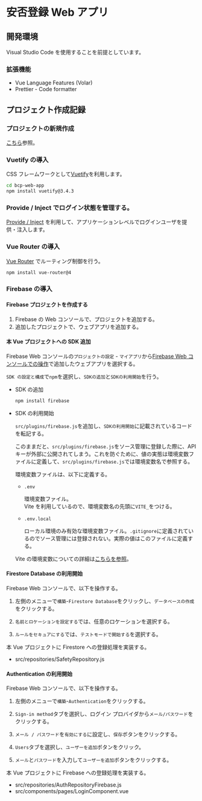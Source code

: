 # 安否登録 Web アプリ

## 開発環境

Visual Studio Code を使用することを前提としています。

### 拡張機能

- Vue Language Features (Volar)
- Prettier - Code formatter

## プロジェクト作成記録

### プロジェクトの新規作成

[こちら](../REAMDME.md)参照。

### Vuetify の導入

CSS フレームワークとして[Vuetify](https://vuetifyjs.com/en/)を利用します。

```sh
cd bcp-web-app
npm install vuetify@3.4.3
```

### Provide / Inject でログイン状態を管理する。

[Provide / Inject](https://ja.vuejs.org/guide/components/provide-inject) を利用して、アプリケーションレベルでログインユーザを提供・注入します。

### Vue Router の導入

[Vue Router](https://router.vuejs.org/) でルーティング制御を行う。

```sh
npm install vue-router@4
```

### Firebase の導入

#### Firebase プロジェクトを作成する

1. Firebase の Web コンソールで、プロジェクトを追加する。
1. 追加したプロジェクトで、ウェブアプリを追加する。

#### 本 Vue プロジェクトへの SDK 追加

Firebase Web コンソールの`プロジェクトの設定` - `マイアプリ`から[Firebase Web コンソールでの操作](#firebase-web-コンソールでの操作)で追加したウェブアプリを選択する。

`SDK の設定と構成`で`npm`を選択し、`SDKの追加`と`SDKの利用開始`を行う。

- SDK の追加

  ```sh
  npm install firebase
  ```

* SDK の利用開始

  `src/plugins/firebase.js`を追加し、`SDKの利用開始`に記載されているコードを転記する。

  このままだと、`src/plugins/firebase.js`をソース管理に登録した際に、API キーが外部に公開されてしまう。これを防ぐために、値の実態は環境変数ファイルに定義して、`src/plugins/firebase.js`では環境変数名で参照する。

  環境変数ファイルは、以下に定義する。

  - `.env`

    環境変数ファイル。  
    Vite を利用しているので、環境変数名の先頭に`VITE_`をつける。

  - `.env.local`

    ローカル環境のみ有効な環境変数ファイル。`.gitignore`に定義されているのでソース管理には登録されない。実際の値はこのファイルに定義する。

  Vite の環境変数についての詳細は[こちらを参照](https://ja.vitejs.dev/guide/env-and-mode.html)。

#### Firestore Database の利用開始

Firebase Web コンソールで、以下を操作する。

1. 左側のメニューで`構築`-`Firestore Database`をクリックし、`データベースの作成`をクリックする。

1. `名前とロケーションを設定する`では、任意のロケーションを選択する。

1. `ルールをセキュアにする`では、`テストモードで開始する`を選択する。

本 Vue プロジェクトに Firestore への登録処理を実装する。

- src/repositories/SafetyRepository.js

#### Authentication の利用開始

Firebase Web コンソールで、以下を操作する。

1. 左側のメニューで`構築`-`Authentication`をクリックする。

1. `Sign-in method`タブを選択し、ログイン プロバイダから`メール/パスワード`をクリックする。

1. `メール / パスワード`を`有効にする`に設定し、`保存`ボタンをクリックする。

1. `Users`タブを選択し、`ユーザーを追加`ボタンをクリック。

1. `メール`と`パスワード`を入力して`ユーザーを追加`ボタンをクリックする。

本 Vue プロジェクトに Firebase への登録処理を実装する。

- src/repositories/AuthRepositoryFirebase.js
- src/components/pages/LoginComponent.vue
